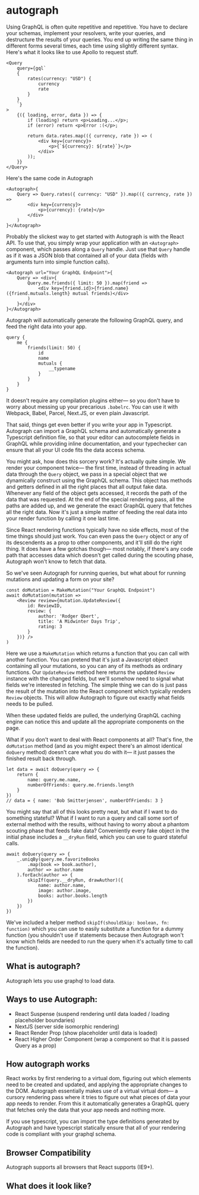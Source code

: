 # autograph

Using GraphQL is often quite repetitive and repetitive. You have to declare your schemas, implement your resolvers, write your queries, and destructure the results of your queries. You end up writing the same thing in different forms several times, each time using slightly different syntax. Here's what it looks like to use Apollo to request stuff. 

    <Query
        query={gql`
        {
            rates(currency: "USD") {
                currency
                rate
            }
        }
        `}
    >
        {({ loading, error, data }) => {
            if (loading) return <p>Loading...</p>;
            if (error) return <p>Error :(</p>;

            return data.rates.map(({ currency, rate }) => (
                <div key={currency}>
                    <p>{`${currency}: ${rate}`}</p>
                </div>
            ));
        }}
    </Query>


Here's the same code in Autograph

    <Autograph>{
        Query => Query.rates({ currency: "USD" }).map(({ currency, rate }) => 
            <div key={currency}>
                <p>{currency}: {rate}</p>
            </div>
        )
    }</Autograph>



Probably the slickest way to get started with Autograph is with the React API. To use that, you simply wrap your application with an `<Autograph>` component, which passes along a `Query` handle. Just use that `Query` handle as if it was a JSON blob that contained all of your data (fields with arguments turn into simple function calls).

    <Autograph url="Your GraphQL Endpoint">{
        Query => <div>{
            Query.me.friends({ limit: 50 }).map(friend => 
                <div key={friend.id}>{friend.name} ({friend.mutuals.length} mutual friends)</div>
            )
        }</div>
    }</Autograph>

Autograph will automatically generate the following GraphQL query, and feed the right data into your app.

    query {
        me {
            friends(limit: 50) {
                id
                name
                mutuals {
                    __typename
                }
            }
        }
    }

It doesn't require any compilation plugins either— so you don't have to worry about messing up your precarious `.babelrc`. You can use it with Webpack, Babel, Parcel, Next.JS, or even plain Javascript. 

That said, things get even better if you write your app in Typescript. Autograph can import a GraphQL schema and automatically generate a Typescript definition file, so that your editor can autocomplete fields in GraphQL while providing inline documentation, and your typechecker can ensure that all your UI code fits the data access schema. 

You might ask, how does this sorcery work? It's actually quite simple. We render your component twice— the first time, instead of threading in actual data through the `Query` object, we pass in a special object that we dynamically construct using the GraphQL schema. This object has methods and getters defined in all the right places that all output fake data. Whenever any field of the object gets accessed, it records the path of the data that was requested. At the end of the special rendering pass, all the paths are added up, and we generate the exact GraphQL query that fetches all the right data. Now it's just a simple matter of feeding the real data into your render function by calling it one last time.

Since React rendering functions typically have no side effects, most of the time things should just work. You can even pass the `Query` object or any of its descendents as a prop to other components, and it'll still do the right thing. It does have a few gotchas though— most notably, if there's any code path that accesses data which doesn't get called during the scouting phase, Autograph won't know to fetch that data. 

So we've seen Autograph for running queries, but what about for running mutations and updating a form on your site? 

    const doMutation = MakeMutation("Your GraphQL Endpoint")
    await doMutation(mutation => 
        <Review review={mutation.UpdateReview({ 
            id: ReviewID, 
            review: {
                author: 'Rodger Qbert',
                title: 'A Midwinter Days Trip',
                rating: 3
            }
        })} />
    )

Here we use a `MakeMutation` which returns a function that you can call with another function. You can pretend that it's just a Javascript object containing all your mutations, so you can any of its methods as ordinary functions. Our `UpdateReview` method here returns the updated `Review` instance with the changed fields, but we'll somehow need to signal what fields we're interested in fetching. The simple thing we can do is just pass the result of the mutation into the React component which typically renders `Review` objects. This will allow Autograph to figure out exactly what fields needs to be pulled. 

When these updated fields are pulled, the underlying GraphQL caching engine can notice this and update all the appropriate components on the page. 

What if you don't want to deal with React components at all? That's fine, the `doMutation` method (and as you might expect there's an almost identical `doQuery` method) doesn't care what you do with it— it just passes the finished result back through. 

    let data = await doQuery(query => {
        return {
            name: query.me.name,
            numberOfFriends: query.me.friends.length
        }
    })
    // data = { name: 'Bob Smitterjensen', numberOfFriends: 3 }

You might say that all of this looks pretty neat, but what if I want to do something stateful? What if I want to run a query and call some sort of external method with the results, without having to worry about a phantom scouting phase that feeds fake data? Conveniently every fake object in the initial phase includes a `__dryRun` field, which you can use to guard stateful calls. 

    await doQuery(query => {
        _.uniqBy(query.me.favoriteBooks
            .map(book => book.author),
            author => author.name
        ).forEach(author => {
            skipIf(query.__dryRun, drawAuthor)({
                name: author.name,
                image: author.image,
                books: author.books.length
            })
        })
    })

We've included a helper method `skipIf(shouldSkip: boolean, fn: function)` which you can use to easily substitute a function for a dummy function (you shouldn't use if statements because then Autograph won't know which fields are needed to run the query when it's actually time to call the function). 





## What is autograph?

Autograph lets you use graphql to load data. 

## Ways to use Autograph:

- React Suspense (suspend rendering until data loaded / loading placeholder boundaries)
- NextJS (server side isomorphic rendering)
- React Render Prop (show placeholder until data is loaded)
- React Higher Order Component (wrap a component so that it is passed Query as a prop)


## How autograph works

React works by first rendering to a virtual dom, figuring out which elements need to be created and updated, and applying the appropriate changes to the DOM. Autograph essentially makes use of a virtual virtual dom— a cursory rendering pass where it tries to figure out what pieces of data your app needs to render. From this it automatically generates a GraphQL query that fetches only the data that your app needs and nothing more. 

If you use typescript, you can import the type definitions generated by Autograph and have typescript statically ensure that all of your rendering code is compliant with your graphql schema. 

## Browser Compatibility

Autograph supports all browsers that React supports (IE9+). 


## What does it look like?
